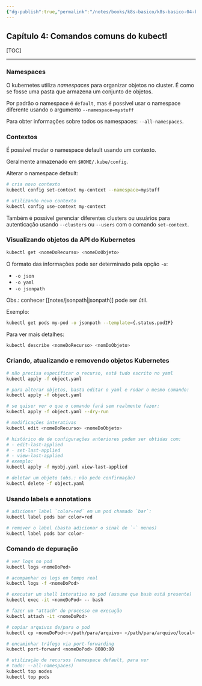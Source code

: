```yaml
---
{"dg-publish":true,"permalink":"/notes/books/k8s-basico/k8s-basico-04-kubectl/","dgHomeLink":true,"dgPassFrontmatter":false,"dgShowBacklinks":true,"dgShowLocalGraph":true}
---
```


## Capítulo 4: Comandos comuns do kubectl


[TOC]

---

### Namespaces

O kubernetes utiliza *namespaces* para organizar objetos no cluster. É como se fosse uma pasta que armazena um conjunto de objetos.

Por padrão o namespace é `default`, mas é possível usar o namespace diferente usando o argumento `--namespace=mystuff`

Para obter informações sobre todos os namespaces: `--all-namespaces`.


### Contextos

É possível mudar o namespace default usando um contexto.

Geralmente armazenado em `$HOME/.kube/config`.

Alterar o namespace default:
```sh
# cria novo contexto
kubectl config set-context my-context --namespace=mystuff

# utilizando novo contexto
kubectl config use-context my-context
```

Também é possivel gerenciar diferentes clusters ou usuários para autenticação usando `--clusters` ou `--users` com o comando `set-context`.


### Visualizando objetos da API do Kubernetes

```sh
kubectl get <nomeDoRecurso> <nomeDoObjeto>
```

O formato das informações pode ser determinado pela opção `-o`:

- `-o json`
- `-o yaml`
- `-o jsonpath`

Obs.: conhecer [[notes/jsonpath|jsonpath]] pode ser útil.

Exemplo:
```sh
kubectl get pods my-pod -o jsonpath --template={.status.podIP}
```

Para ver mais detalhes:
```sh
kubectl describe <nomeDoRecurso> <nomDoObjeto>
```



### Criando, atualizando e removendo objetos Kubernetes

```sh
# não precisa especificar o recurso, está tudo escrito no yaml
kubectl apply -f object.yaml

# para alterar objetos, basta editar o yaml e rodar o mesmo comando:
kubectl apply -f object.yaml

# se quiser ver o que o comando fará sem realmente fazer:
kubectl apply -f object.yaml --dry-run

# modificações interativas
kubectl edit <nomeDoRecurso> <nomeDoObjeto>

# histórico de de configurações anteriores podem ser obtidas com:
# - edit-last-applied
# - set-last-applied
# - view-last-applied
# exemplo:
kubectl apply -f myobj.yaml view-last-applied

# deletar um objeto (obs.: não pede confirmação)
kubectl delete -f object.yaml
```


### Usando labels e annotations

```sh
# adicionar label `color=red` em um pod chamado `bar`:
kubectl label pods bar color=red

# remover o label (basta adicionar o sinal de `-` menos)
kubectl label pods bar color-
```


### Comando de depuração

```sh
# ver logs no pod
kubectl logs <nomeDoPod>

# acompanhar os logs em tempo real
kubectl logs -f <nomeDoPod>

# executar um shell interativo no pod (assume que bash está presente)
kubectl exec -it <nomeDoPod> -- bash 

# fazer um "attach" do processo em execução
kubectl attach -it <nomeDoPod>

# copiar arquivos de/para o pod
kubectl cp <nomeDoPod>:</path/para/arquivo> </path/para/arquivo/local>

# encaminhar tráfego via port-forwarding
kubectl port-forward <nomeDoPod> 8080:80

# utilização de recursos (namespace default, para ver
# tudo: --all-namespaces)
kubectl top nodes
kubectl top pods
```
